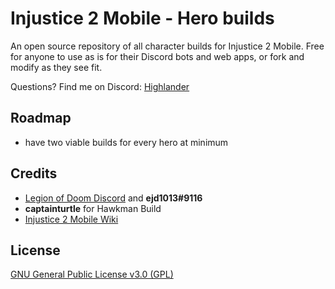 # Injustice 2 Mobile - Hero builds

An open source repository of all character builds for Injustice 2 Mobile. Free for anyone to use as is for their Discord bots and web apps, or fork and modify as they see fit.

Questions? Find me on Discord: [Highlander](https://discordapp.com/users/402577495515463680)

## Roadmap

-  have two viable builds for every hero at minimum

## Credits

-  [Legion of Doom Discord](https://discord.gg/Je3Sx3x) and **ejd1013#9116**
-  **captainturtle** for Hawkman Build
-  [Injustice 2 Mobile Wiki](https://injustice-2-mobile.fandom.com/wiki/Injustice_2_Mobile_Wiki)

## License

[GNU General Public License v3.0 (GPL)](LICENSE.md)
